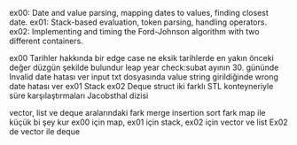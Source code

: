 ex00: Date and value parsing, mapping dates to values, finding closest date.
ex01: Stack-based evaluation, token parsing, handling operators.
ex02: Implementing and timing the Ford-Johnson algorithm with two different containers.

ex00 Tarihler hakkında bir edge case ne
	eksik tarihlerde en yakın önceki değer düzgün şekilde bulundur
	leap year check:subat ayının 30. gününde Invalid date hatası ver
	input txt dosyasında value string girildiğinde wrong date hatası ver
ex01 Stack
ex02 Deque struct
	iki farklı STL konteyneriyle süre karşılaştırmaları
	Jacobsthal dizisi

vector, list ve deque aralarındaki fark
merge insertion sort fark
map ile küçük bi şey kur
ex00 için map, ex01 için stack, ex02 için  vector ve list
Ex02 de vector ile deque
